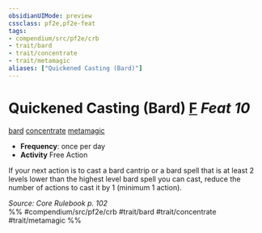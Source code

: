 ```yaml
---
obsidianUIMode: preview
cssclass: pf2e,pf2e-feat
tags:
- compendium/src/pf2e/crb
- trait/bard
- trait/concentrate
- trait/metamagic
aliases: ["Quickened Casting (Bard)"]
---
```

# Quickened Casting (Bard)  [F](/rules/core-rulebook/chapter-9-playing-the-game.md#Actions "Free Action") *Feat 10*  
[bard](/rules/traits/bard.md)  [concentrate](/rules/traits/concentrate.md)  [metamagic](/rules/traits/metamagic.md)  

- **Frequency**: once per day
- **Activity** Free Action

If your next action is to cast a bard cantrip or a bard spell that is at least 2 levels lower than the highest level bard spell you can cast, reduce the number of actions to cast it by 1 (minimum 1 action).

*Source: Core Rulebook p. 102*  
%% #compendium/src/pf2e/crb #trait/bard #trait/concentrate #trait/metamagic %%